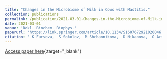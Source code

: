 ```yaml
---
title: "Changes in the Microbiome of Milk in Cows with Mastitis."
collection: publications
permalink: /publication/2021-03-01-Changes-in-the-Microbiome-of-Milk-in-Cows-with-Mastitis
date: 2021-03-01
venue: 'Dokl. Biochem. Biophys.'
paperurl: 'https://link.springer.com/article/10.1134/S1607672921020046'
citation: ' K Fursova,  S Sokolov,  M Shchannikova,  D Nikanova,  O Artem&apos;eva,  E Kolodina,  A Sorokin,  T Dzhelyadin,  I Shulcheva,  A Shepelyakovskaya,  N Zinovieva,  F Brovko, &quot;Changes in the Microbiome of Milk in Cows with Mastitis..&quot; Dokl. Biochem. Biophys., 2021.'
---
```

[Access paper here](https://link.springer.com/article/10.1134/S1607672921020046){:target="_blank"}
